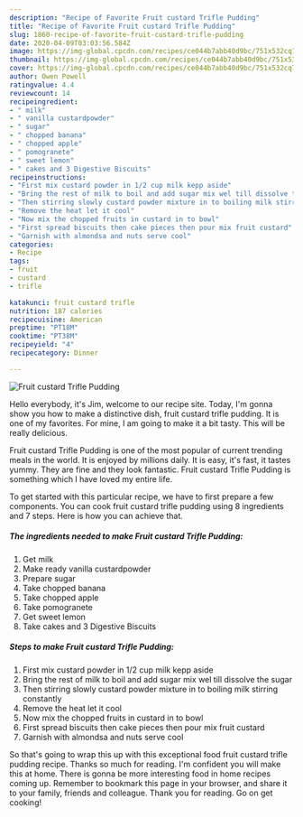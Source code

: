 ```yaml
---
description: "Recipe of Favorite Fruit custard Trifle Pudding"
title: "Recipe of Favorite Fruit custard Trifle Pudding"
slug: 1860-recipe-of-favorite-fruit-custard-trifle-pudding
date: 2020-04-09T03:03:56.584Z
image: https://img-global.cpcdn.com/recipes/ce044b7abb40d9bc/751x532cq70/fruit-custard-trifle-pudding-recipe-main-photo.jpg
thumbnail: https://img-global.cpcdn.com/recipes/ce044b7abb40d9bc/751x532cq70/fruit-custard-trifle-pudding-recipe-main-photo.jpg
cover: https://img-global.cpcdn.com/recipes/ce044b7abb40d9bc/751x532cq70/fruit-custard-trifle-pudding-recipe-main-photo.jpg
author: Owen Powell
ratingvalue: 4.4
reviewcount: 14
recipeingredient:
- " milk"
- " vanilla custardpowder"
- " sugar"
- " chopped banana"
- " chopped apple"
- " pomogranete"
- " sweet lemon"
- " cakes and 3 Digestive Biscuits"
recipeinstructions:
- "First mix custard powder in 1/2 cup milk kepp aside"
- "Bring the rest of milk to boil and add sugar mix wel till dissolve the sugar"
- "Then stirring slowly custard powder mixture in to boiling milk stirring constantly"
- "Remove the heat let it cool"
- "Now mix the chopped fruits in custard in to bowl"
- "First spread biscuits then cake pieces then pour mix fruit custard"
- "Garnish with almondsa and nuts serve cool"
categories:
- Recipe
tags:
- fruit
- custard
- trifle

katakunci: fruit custard trifle 
nutrition: 187 calories
recipecuisine: American
preptime: "PT18M"
cooktime: "PT38M"
recipeyield: "4"
recipecategory: Dinner

---
```



![Fruit custard Trifle Pudding](https://img-global.cpcdn.com/recipes/ce044b7abb40d9bc/751x532cq70/fruit-custard-trifle-pudding-recipe-main-photo.jpg)

Hello everybody, it's Jim, welcome to our recipe site. Today, I'm gonna show you how to make a distinctive dish, fruit custard trifle pudding. It is one of my favorites. For mine, I am going to make it a bit tasty. This will be really delicious.



Fruit custard Trifle Pudding is one of the most popular of current trending meals in the world. It is enjoyed by millions daily. It is easy, it's fast, it tastes yummy. They are fine and they look fantastic. Fruit custard Trifle Pudding is something which I have loved my entire life.


To get started with this particular recipe, we have to first prepare a few components. You can cook fruit custard trifle pudding using 8 ingredients and 7 steps. Here is how you can achieve that.

<!--inarticleads1-->

##### The ingredients needed to make Fruit custard Trifle Pudding:

1. Get  milk
1. Make ready  vanilla custardpowder
1. Prepare  sugar
1. Take  chopped banana
1. Take  chopped apple
1. Take  pomogranete
1. Get  sweet lemon
1. Take  cakes and 3 Digestive Biscuits




<!--inarticleads2-->

##### Steps to make Fruit custard Trifle Pudding:

1. First mix custard powder in 1/2 cup milk kepp aside
1. Bring the rest of milk to boil and add sugar mix wel till dissolve the sugar
1. Then stirring slowly custard powder mixture in to boiling milk stirring constantly
1. Remove the heat let it cool
1. Now mix the chopped fruits in custard in to bowl
1. First spread biscuits then cake pieces then pour mix fruit custard
1. Garnish with almondsa and nuts serve cool




So that's going to wrap this up with this exceptional food fruit custard trifle pudding recipe. Thanks so much for reading. I'm confident you will make this at home. There is gonna be more interesting food in home recipes coming up. Remember to bookmark this page in your browser, and share it to your family, friends and colleague. Thank you for reading. Go on get cooking!
